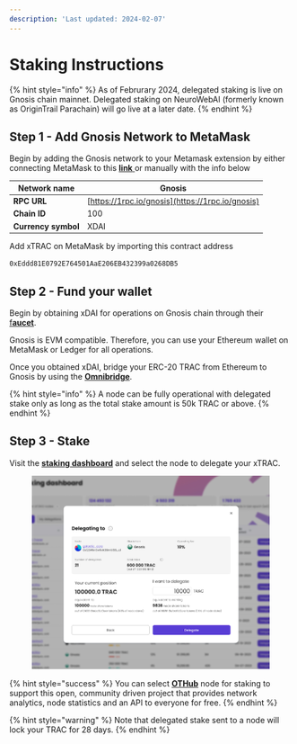 ```yaml
---
description: 'Last updated: 2024-02-07'
---
```


# Staking Instructions

{% hint style="info" %}
As of Februrary 2024, delegated staking is live on Gnosis chain mainnet. Delegated staking on NeuroWebAI (formerly known as OriginTrail Parachain) will go live at a later date.&#x20;
{% endhint %}

## Step 1 - Add Gnosis Network to MetaMask

Begin by adding the Gnosis network to your Metamask extension by either connecting MetaMask to this [**link** ](https://chainlist.org/?search=gnosis)or manually with the info below

| Network name        | Gnosis                                           |
| ------------------- | ------------------------------------------------ |
| **RPC URL**         | [https://1rpc.io/gnosis](https://1rpc.io/gnosis) |
| **Chain ID**        | 100                                              |
| **Currency symbol** | XDAI                                             |

Add xTRAC on MetaMask by importing this contract address

```
0xEddd81E0792E764501AaE206EB432399a0268DB5
```

## Step 2 - Fund your wallet

Begin by obtaining xDAI for operations on Gnosis chain through their [f**aucet**](https://www.gnosisfaucet.com/).

Gnosis is EVM compatible. Therefore, you can use your Ethereum wallet on MetaMask or Ledger for all operations.

Once you obtained xDAI, bridge your ERC-20 TRAC from Ethereum to Gnosis by using the [**Omnibridge**](https://omnibridge.gnosischain.com/bridge).

{% hint style="info" %}
A node can be fully operational with delegated stake only as long as the total stake amount is 50k TRAC or above.
{% endhint %}

## Step 3 - Stake

Visit the [**staking dashboard**](https://dkg.origintrail.io/staking) and select the node to delegate your xTRAC.

<figure><img src="../.gitbook/assets/image (29).png" alt=""><figcaption></figcaption></figure>

{% hint style="success" %}
You can select [**OTHub**](https://www.othub.io/staking) node for staking to support this open, community driven project that provides network analytics, node statistics and an API to everyone for free.&#x20;
{% endhint %}

{% hint style="warning" %}
Note that delegated stake sent to a node will lock your TRAC for 28 days.&#x20;
{% endhint %}
